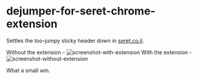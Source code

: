 # dejumper-for-seret-chrome-extension
Settles the too-jumpy sticky header down in [seret.co.il](seret.co.il).

Without the extension -
![screenshot-with-extension](https://cloud.githubusercontent.com/assets/184400/21241059/b259929a-c316-11e6-9033-f851738d3377.png)
With the extension -
![screenshot-without-extension](https://cloud.githubusercontent.com/assets/184400/21241067/b719ab44-c316-11e6-985b-aec8a9cd657d.png)


What a small win.
